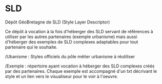 # SLD
Dépôt GéoBretagne de SLD (Style Layer Descriptor)

Ce dépôt à vocation à la fois d'héberger des SLD servant de références à utiliser par les autres partenaires (exemple urbanisme) mais aussi d'héberger des exemples de SLD complexes adaptables pour tout partenaire qui le souhaite.

/Ubanisme : Styles officiels du pôle métier urbanisme à réutiliser 

/Exemple : répertoire ayant vocation à héberger des SLD complexes créés par des partenaires.
Chaque exemple est accompagné d'un txt décrivant le style et un lien vers le visualiseur pour le voir à l'oeuvre.
